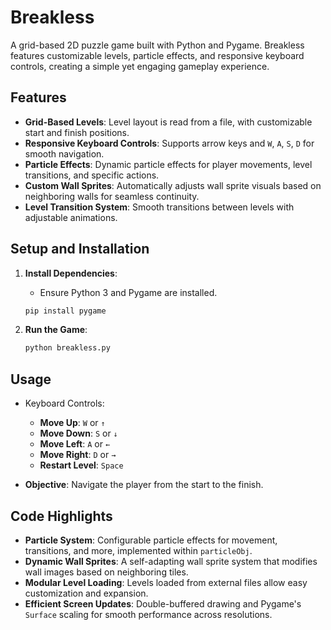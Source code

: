 # Breakless

A grid-based 2D puzzle game built with Python and Pygame. Breakless features customizable levels, particle effects, and responsive keyboard controls, creating a simple yet engaging gameplay experience.

## **Features**

- **Grid-Based Levels**: Level layout is read from a file, with customizable start and finish positions.
- **Responsive Keyboard Controls**: Supports arrow keys and `W`, `A`, `S`, `D` for smooth navigation.
- **Particle Effects**: Dynamic particle effects for player movements, level transitions, and specific actions.
- **Custom Wall Sprites**: Automatically adjusts wall sprite visuals based on neighboring walls for seamless continuity.
- **Level Transition System**: Smooth transitions between levels with adjustable animations.

## **Setup and Installation**

1. **Install Dependencies**:
   - Ensure Python 3 and Pygame are installed.
   ```bash
   pip install pygame
   ```
2. **Run the Game**:

    ```bash
    python breakless.py
    ```
## **Usage**
- Keyboard Controls:

    - **Move Up**: `W` or `↑`
    - **Move Down**: `S` or `↓`
    - **Move Left**: `A` or `←`
    - **Move Right**: `D` or `→`
    - **Restart Level**: `Space`

- **Objective**: Navigate the player from the start to the finish.

## **Code Highlights**
- **Particle System**: Configurable particle effects for movement, transitions, and more, implemented within `particleObj`.
- **Dynamic Wall Sprites**: A self-adapting wall sprite system that modifies wall images based on neighboring tiles.
- **Modular Level Loading**: Levels loaded from external files allow easy customization and expansion.
- **Efficient Screen Updates**: Double-buffered drawing and Pygame's `Surface` scaling for smooth performance across resolutions.